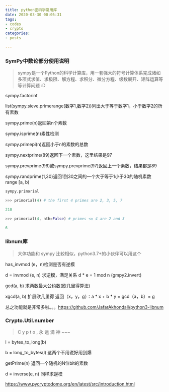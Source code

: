 ```yaml
---
title: python密码学常用库
date: 2020-03-30 00:05:31
tags: 
- codes 
- crypto
categories:
- posts

---
```

### SymPy中数论部分使用说明

> sympy是一个Python的科学计算库，用一套强大的符号计算体系完成诸如多项式求值、求极限、解方程、求积分、微分方程、级数展开、矩阵运算等等计算问题 :D

sympy.factorint

list(sympy.sieve.primerange(数字1,数字2))列出大于等于数字1，小于数字2的所有素数

sympy.prime(n)返回第n个素数

sympy.isprime(n)素性检测

sympy.primepi(n)返回小于n的素数的总数

sympy.nextprime(89)返回下一个素数，这里结果是97

sympy.prevprime(96)或sympy.prevprime(97)返回上一个素数，结果都是89

sympy.randprime(1,30)返回1到30之间的一个大于等于1小于30的随机素数 range [a, b)

```python
sympy.primorial

>>> primorial(4) # the first 4 primes are 2, 3, 5, 7

210

>>> primorial(4, nth=False) # primes <= 4 are 2 and 3

6
```
### libnum库
> 大体功能和 sympy 比较相似，python3.7+的小伙伴可以用这个

has_invmod (e，n)检测是否有逆模

d = invmod (e, n) 求逆模，满足关系 d * e = 1  mod n (gmpy2.invert)

gcd(a, b) 求两数最大公约数(欧几里得算法)

xgcd(a, b) 扩展欧几里得 返回（x，y，g）：a * x + b * y = gcd（a，b）= g

总之功能就是非常多啦。。。https://github.com/JafarAkhondali/python3-libnum

### Crypto.Util.number
>  C y p t o , 永 远 滴 神 ~~~

l = bytes_to_long(b)
 
b = long_to_bytes(l) 这两个不用说好用到爆

getPrime(n) 返回一个随机的N位bit的素数

d = inverse(e, n) 同样求逆模


https://www.pycryptodome.org/en/latest/src/introduction.html